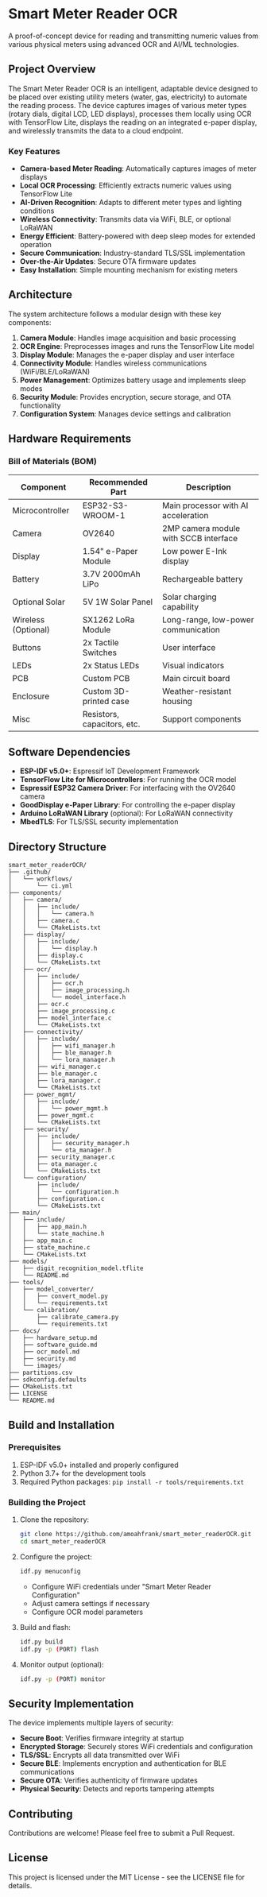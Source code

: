 # Smart Meter Reader OCR

A proof-of-concept device for reading and transmitting numeric values from various physical meters using advanced OCR and AI/ML technologies.

## Project Overview

The Smart Meter Reader OCR is an intelligent, adaptable device designed to be placed over existing utility meters (water, gas, electricity) to automate the reading process. The device captures images of various meter types (rotary dials, digital LCD, LED displays), processes them locally using OCR with TensorFlow Lite, displays the reading on an integrated e-paper display, and wirelessly transmits the data to a cloud endpoint.

### Key Features

- **Camera-based Meter Reading**: Automatically captures images of meter displays
- **Local OCR Processing**: Efficiently extracts numeric values using TensorFlow Lite
- **AI-Driven Recognition**: Adapts to different meter types and lighting conditions
- **Wireless Connectivity**: Transmits data via WiFi, BLE, or optional LoRaWAN
- **Energy Efficient**: Battery-powered with deep sleep modes for extended operation
- **Secure Communication**: Industry-standard TLS/SSL implementation
- **Over-the-Air Updates**: Secure OTA firmware updates
- **Easy Installation**: Simple mounting mechanism for existing meters

## Architecture

The system architecture follows a modular design with these key components:

1. **Camera Module**: Handles image acquisition and basic processing
2. **OCR Engine**: Preprocesses images and runs the TensorFlow Lite model
3. **Display Module**: Manages the e-paper display and user interface
4. **Connectivity Module**: Handles wireless communications (WiFi/BLE/LoRaWAN)
5. **Power Management**: Optimizes battery usage and implements sleep modes
6. **Security Module**: Provides encryption, secure storage, and OTA functionality
7. **Configuration System**: Manages device settings and calibration

## Hardware Requirements

### Bill of Materials (BOM)

| Component | Recommended Part | Description |
|-----------|------------------|-------------|
| Microcontroller | ESP32-S3-WROOM-1 | Main processor with AI acceleration |
| Camera | OV2640 | 2MP camera module with SCCB interface |
| Display | 1.54" e-Paper Module | Low power E-Ink display |
| Battery | 3.7V 2000mAh LiPo | Rechargeable battery |
| Optional Solar | 5V 1W Solar Panel | Solar charging capability |
| Wireless (Optional) | SX1262 LoRa Module | Long-range, low-power communication |
| Buttons | 2x Tactile Switches | User interface |
| LEDs | 2x Status LEDs | Visual indicators |
| PCB | Custom PCB | Main circuit board |
| Enclosure | Custom 3D-printed case | Weather-resistant housing |
| Misc | Resistors, capacitors, etc. | Support components |

## Software Dependencies

- **ESP-IDF v5.0+**: Espressif IoT Development Framework
- **TensorFlow Lite for Microcontrollers**: For running the OCR model
- **Espressif ESP32 Camera Driver**: For interfacing with the OV2640 camera
- **GoodDisplay e-Paper Library**: For controlling the e-paper display
- **Arduino LoRaWAN Library** (optional): For LoRaWAN connectivity
- **MbedTLS**: For TLS/SSL security implementation

## Directory Structure

```
smart_meter_readerOCR/
├── .github/
│   └── workflows/
│       └── ci.yml
├── components/
│   ├── camera/
│   │   ├── include/
│   │   │   └── camera.h
│   │   ├── camera.c
│   │   └── CMakeLists.txt
│   ├── display/
│   │   ├── include/
│   │   │   └── display.h
│   │   ├── display.c
│   │   └── CMakeLists.txt
│   ├── ocr/
│   │   ├── include/
│   │   │   ├── ocr.h
│   │   │   ├── image_processing.h
│   │   │   └── model_interface.h
│   │   ├── ocr.c
│   │   ├── image_processing.c
│   │   ├── model_interface.c
│   │   └── CMakeLists.txt
│   ├── connectivity/
│   │   ├── include/
│   │   │   ├── wifi_manager.h
│   │   │   ├── ble_manager.h
│   │   │   └── lora_manager.h
│   │   ├── wifi_manager.c
│   │   ├── ble_manager.c
│   │   ├── lora_manager.c
│   │   └── CMakeLists.txt
│   ├── power_mgmt/
│   │   ├── include/
│   │   │   └── power_mgmt.h
│   │   ├── power_mgmt.c
│   │   └── CMakeLists.txt
│   ├── security/
│   │   ├── include/
│   │   │   ├── security_manager.h
│   │   │   └── ota_manager.h
│   │   ├── security_manager.c
│   │   ├── ota_manager.c
│   │   └── CMakeLists.txt
│   └── configuration/
│       ├── include/
│       │   └── configuration.h
│       ├── configuration.c
│       └── CMakeLists.txt
├── main/
│   ├── include/
│   │   ├── app_main.h
│   │   └── state_machine.h
│   ├── app_main.c
│   ├── state_machine.c
│   └── CMakeLists.txt
├── models/
│   ├── digit_recognition_model.tflite
│   └── README.md
├── tools/
│   ├── model_converter/
│   │   ├── convert_model.py
│   │   └── requirements.txt
│   └── calibration/
│       ├── calibrate_camera.py
│       └── requirements.txt
├── docs/
│   ├── hardware_setup.md
│   ├── software_guide.md
│   ├── ocr_model.md
│   ├── security.md
│   └── images/
├── partitions.csv
├── sdkconfig.defaults
├── CMakeLists.txt
├── LICENSE
└── README.md
```

## Build and Installation

### Prerequisites

1. ESP-IDF v5.0+ installed and properly configured
2. Python 3.7+ for the development tools
3. Required Python packages: `pip install -r tools/requirements.txt`

### Building the Project

1. Clone the repository:
   ```bash
   git clone https://github.com/amoahfrank/smart_meter_readerOCR.git
   cd smart_meter_readerOCR
   ```

2. Configure the project:
   ```bash
   idf.py menuconfig
   ```
   - Configure WiFi credentials under "Smart Meter Reader Configuration"
   - Adjust camera settings if necessary
   - Configure OCR model parameters

3. Build and flash:
   ```bash
   idf.py build
   idf.py -p (PORT) flash
   ```

4. Monitor output (optional):
   ```bash
   idf.py -p (PORT) monitor
   ```

## Security Implementation

The device implements multiple layers of security:

- **Secure Boot**: Verifies firmware integrity at startup
- **Encrypted Storage**: Securely stores WiFi credentials and configuration
- **TLS/SSL**: Encrypts all data transmitted over WiFi
- **Secure BLE**: Implements encryption and authentication for BLE communications
- **Secure OTA**: Verifies authenticity of firmware updates
- **Physical Security**: Detects and reports tampering attempts

## Contributing

Contributions are welcome! Please feel free to submit a Pull Request.

## License

This project is licensed under the MIT License - see the LICENSE file for details.
